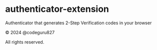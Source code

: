 # authenticator-extension

Authenticator that generates 2-Step Verification codes in your browser

&copy; 2024 @codeguru827

All rights reserved.
